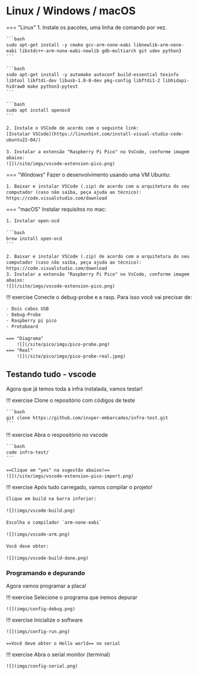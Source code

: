 # Linux / Windows / macOS


=== "Linux"
    1. Instale os pacotes, uma linha de comando por vez.

    ```bash
    sudo apt-get install -y cmake gcc-arm-none-eabi libnewlib-arm-none-eabi libstdc++-arm-none-eabi-newlib gdb-multiarch git udev python3
    ```

    ```bash
    sudo apt-get install -y automake autoconf build-essential texinfo libtool libftdi-dev libusb-1.0-0-dev pkg-config libftdi1-2 libhidapi-hidraw0 make python3-pytest
    ```

    ```bash
    sudo apt install openocd
    ```

    2. Instale o VSCode de acordo com o seguinte link:
    [Instalar VSCode](https://linuxhint.com/install-visual-studio-code-ubuntu22-04/)

    3. Instalar a extensão "Raspberry Pi Pico" no VsCode, conforme imagem abaixo:
    ![](/site/imgs/vscode-extension-pico.png)

=== "Windows"
    Fazer o desenvolvimento usando uma VM Ubuntu:
    
    1. Baixar e instalar VSCode (.zip) de acordo com a arquitetura do seu computador (caso não saiba, peça ajuda ao técnico):
    https://code.visualstudio.com/download

=== "macOS"
    Instalar requisitos no mac:
    
    1. Instalar open-ocd

    ```bash
    brew install open-ocd
    ```

    2. Baixar e instalar VSCode (.zip) de acordo com a arquitetura do seu computador (caso não saiba, peça ajuda ao técnico):
    https://code.visualstudio.com/download
    3. Instalar a extensão "Raspberry Pi Pico" no VsCode, conforme imagem abaixo:
    ![](/site/imgs/vscode-extension-pico.png)
    


!!! exercise
    Conecte o debug-probe e a rasp. Para isso você vai precisar de:
    
    - Dois cabos USB
    - Debug-Probe
    - Raspberry pi pico
    - Protoboard
    
    === "Diagrama"
        ![](/site/pico/imgs/pico-probe.png)
    === "Real"
        ![](/site/pico/imgs/pico-probe-real.jpeg)
        

## Testando tudo - vscode

Agora que já temos toda a infra instalada, vamos testar!

!!! exercise
    Clone o repositório com códigos de teste

    ```bash
    git clone https://github.com/insper-embarcados/infra-test.git
    ```

!!! exercise
    Abra o respositório no vscode

    ```bash
    code infra-test/
    ```

    ==Clique em "yes" na sugestão abaixo!==
    ![](/site/imgs/vscode-extension-pico-import.png)


!!! exercise 
    Após tudo carregado, vamos compilar o projeto!

    Clique em build na barra inferior:

    ![](imgs/vscode-build.png)

    Escolha o compilador `arm-none-eabi`

    ![](imgs/vscode-arm.png)

    Você deve obter:

    ![](imgs/vscode-build-done.png)

### Programando e depurando
    
Agora vamos programar a placa!
    
!!! exercise
    Selecione o programa que iremos depurar

    ![](imgs/config-debug.png)

!!! exercise
    Inicialize o software

    ![](imgs/config-run.png)

    ==Você deve obter o Hello world== no serial

!!! exercise
    Abra o serial monitor (terminal)

    ![](imgs/config-serial.png)
  